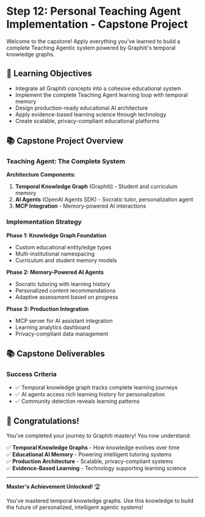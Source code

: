 # Step 12: Personal Teaching Agent Implementation - Capstone Project

Welcome to the capstone! Apply everything you've learned to build a complete Teaching Agentic system powered by Graphiti's temporal knowledge graphs.

## 🎯 Learning Objectives

- Integrate all Graphiti concepts into a cohesive educational system
- Implement the complete Teaching Agent learning loop with temporal memory
- Design production-ready educational AI architecture
- Apply evidence-based learning science through technology
- Create scalable, privacy-compliant educational platforms

## 📚 Capstone Project Overview

### Teaching Agent: The Complete System

**Architecture Components:**
1. **Temporal Knowledge Graph** (Graphiti) - Student and curriculum memory
2. **AI Agents** (OpenAI Agents SDK) - Socratic tutor, personalization agent
3. **MCP Integration** - Memory-powered AI interactions

### Implementation Strategy

**Phase 1: Knowledge Graph Foundation**
- Custom educational entity/edge types
- Multi-institutional namespacing  
- Curriculum and student memory models

**Phase 2: Memory-Powered AI Agents**
- Socratic tutoring with learning history
- Personalized content recommendations
- Adaptive assessment based on progress

**Phase 3: Production Integration**
- MCP server for AI assistant integration
- Learning analytics dashboard
- Privacy-compliant data management

## 📚 Capstone Deliverables

### Success Criteria

- ✅ Temporal knowledge graph tracks complete learning journeys
- ✅ AI agents access rich learning history for personalization
- ✅ Community detection reveals learning patterns

## 🎯 Congratulations!

You've completed your journey to Graphiti mastery! You now understand:

✅ **Temporal Knowledge Graphs** - How knowledge evolves over time  
✅ **Educational AI Memory** - Powering intelligent tutoring systems  
✅ **Production Architecture** - Scalable, privacy-compliant systems  
✅ **Evidence-Based Learning** - Technology supporting learning science  

---

**Master's Achievement Unlocked!** 🏆

You've mastered temporal knowledge graphs. Use this knowledge to build the future of personalized, intelligent agentic systems!
